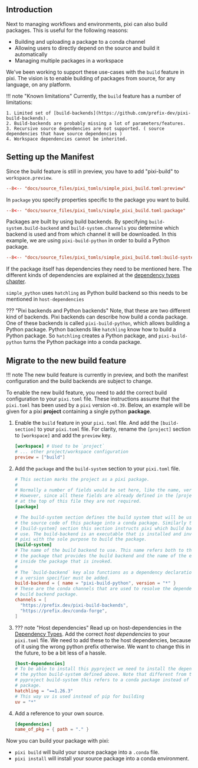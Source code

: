 
## Introduction

Next to managing workflows and environments, pixi can also build packages.
This is useful for the following reasons:

- Building and uploading a package to a conda channel
- Allowing users to directly depend on the source and build it automatically
- Managing multiple packages in a workspace

We've been working to support these use-cases with the `build` feature in pixi.
The vision is to enable building of packages from source, for any language, on any platform.


!!! note "Known limitations"
    Currently, the `build` feature has a number of limitations:

    1. Limited set of [build-backends](https://github.com/prefix-dev/pixi-build-backends).
    2. Build-backends are probably missing a lot of parameters/features.
    3. Recursive source dependencies are not supported. ( source dependencies that have source dependencies )
    4. Workspace dependencies cannot be inherited.

## Setting up the Manifest


Since the build feature is still in preview, you have to add "pixi-build" to `workspace.preview`.

```toml
--8<-- "docs/source_files/pixi_tomls/simple_pixi_build.toml:preview"
```

In `package` you specify properties specific to the package you want to build.

```toml
--8<-- "docs/source_files/pixi_tomls/simple_pixi_build.toml:package"
```

Packages are built by using build backends.
By specifying `build-system.build-backend` and `build-system.channels` you determine which backend is used and from which channel it will be downloaded.
In this example, we are using `pixi-build-python` in order to build a Python package.

```toml
--8<-- "docs/source_files/pixi_tomls/simple_pixi_build.toml:build-system"
```

If the package itself has dependencies they need to be mentioned here.
The different kinds of dependencies are explained at the [dependency types chapter](dependency_types.md).

`simple_python` uses `hatchling` as Python build backend so this needs to be mentioned in `host-dependencies`

??? "Pixi backends and Python backends"
    Note, that these are two different kind of backends.
    Pixi backends can describe how build a conda package.
    One of these backends is called `pixi-build-python`, which allows building a Python package.
    Python backends like `hatchling` know how to build a Python package.
    So `hatchling` creates a Python package, and `pixi-build-python` turns the Python package into a conda package.


## Migrate to the new build feature

!!! note
    The new build feature is currently in preview, and both the manifest configuration and the build backends are subject to change.

To enable the new build feature, you need to add the correct build configuration to your `pixi.toml` file.
These instructions assume that the `pixi.toml` has been used by a `pixi` version `<0.39`.
Below, an example will be given for a pixi **project** containing a single python **package**.

1.  Enable the `build` feature in your `pixi.toml` file. And add the `[build-section]` to your `pixi.toml` file.
    For clarity, rename the `[project]` section to `[workspace]` and add the `preview` key.
    ```toml
    [workspace] # Used to be `project`
    # ... other project/workspace configuration
    preview = ["build"]
    ```

2. Add the `package` and the `build-system` section to your `pixi.toml` file.
    ```toml
    # This section marks the project as a pixi package.
    #
    # Normally a number of fields would be set here, like the name, version, etc.
    # However, since all these fields are already defined in the [project] section
    # at the top of this file they are not required.
    [package]

    # The build-system section defines the build system that will be used to turn
    # the source code of this package into a conda package. Similarly to the above
    # [build-system] section this section instructs pixi which build backend to
    # use. The build-backend is an executable that is installed and invoked by
    # pixi with the sole purpose to build the package.
    [build-system]
    # The name of the build backend to use. This name refers both to the name of
    # the package that provides the build backend and the name of the executable
    # inside the package that is invoked.
    #
    # The `build-backend` key also functions as a dependency declaration. At least
    # a version specifier must be added.
    build-backend = { name = "pixi-build-python", version = "*" }
    # These are the conda channels that are used to resolve the dependencies of the
    # build backend package.
    channels = [
      "https://prefix.dev/pixi-build-backends",
      "https://prefix.dev/conda-forge",
    ]
    ```
3. ??? note "Host dependencies"
       Read up on host-dependencies in the [Dependency Types](./dependency_types.md#host-dependencies).
   Add the correct *host dependencies* to your `pixi.toml` file.
   We need to add these to the host dependencies, because of it using the wrong python prefix otherwise.
   We want to change this in the future, to be a bit less of a hassle.
    ```toml
    [host-dependencies]
    # To be able to install this pyproject we need to install the dependencies of
    # the python build-system defined above. Note that different from the
    # pyproject build-system this refers to a conda package instead of a pypi
    # package.
    hatchling = "==1.26.3"
    # This way uv is used instead of pip for building
    uv = "*"
    ```
4. Add a reference to your own source.
    ```toml
    [dependencies]
    name_of_pkg = { path = "." }
    ```

Now you can build your package with pixi:
  * `pixi build` will build your source package into a `.conda` file.
  * `pixi install` will install your source package into a conda environment.
